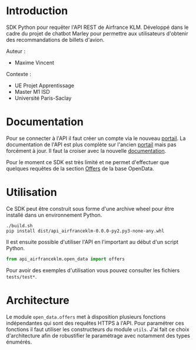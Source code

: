# Introduction
SDK Python pour requêter l'API REST de Airfrance KLM. Développé dans le cadre du projet de chatbot Marley 
pour permettre aux utilisateurs d'obtenir des recommandations de billets d'avion.

Auteur :
* Maxime Vincent

Contexte :
* UE Projet Apprentissage
* Master M1 ISD
* Université Paris-Saclay

# Documentation
Pour se connecter à l'API il faut créer un compte via le nouveau [portail](https://developer.airfranceklm.com/). 
La documentation de l'API est plus complète sur l'ancien [portail](https://docs.airfranceklm.com/) mais pas forcément
à jour. Il faut la croiser avec la nouvelle [documentation](https://developer.airfranceklm.com/resources).

Pour le moment ce SDK est très limité et ne permet d'effectuer que quelques requêtes de la section
[Offers](https://developer.airfranceklm.com/documentations/api/A000021/versions/1.0.0/pages/documentation) de la base OpenData.

# Utilisation
Ce SDK peut être construit sous forme d'une archive wheel pour être installé dans un environnement Python.
```commandline
./build.sh
pip install dist/api_airfranceklm-0.0.0-py2.py3-none-any.whl
```

Il est ensuite possible d'utiliser l'API en l'important au début d'un script Python.
```python
from api_airfranceklm.open_data import offers
```
Pour avoir des exemples d'utilisation vous pouvez consulter les fichiers `tests/test*`.

# Architecture
Le module `open_data.offers` met à disposition plusieurs fonctions indépendantes qui sont des requêtes HTTPS à l'API.
Pour paramétrer ces fonctions il faut utiliser les constructeurs du module `utils`.
J'ai fait ce choix d'architecture afin de robustifier le paramétrage avec notamment des types énumérés.
